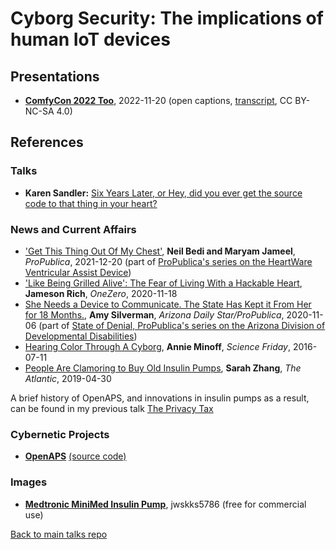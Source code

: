 # Cyborg Security: The implications of human IoT devices

## Presentations

- [**ComfyCon 2022 Too**](https://www.youtube.com/watch?v=JXh1TwGDRVM), 2022-11-20 (open captions, [transcript](transcript.md), CC BY-NC-SA 4.0)

## References

### Talks

* **Karen Sandler:** [Six Years Later, or Hey, did you ever get the source code to that thing in your heart?](https://www.youtube.com/watch?v=8wPAHu_zYDw)

### News and Current Affairs

* ['Get This Thing Out Of My Chest'](https://www.propublica.org/article/get-this-thing-out-of-my-chest), **Neil Bedi and Maryam Jameel**, *ProPublica*, 2021-12-20 (part of [ProPublica's series on the HeartWare Ventricular Assist Device](https://www.propublica.org/series/heartware))
* ['Like Being Grilled Alive': The Fear of Living With a Hackable Heart](https://onezero.medium.com/i-live-with-a-digital-security-threat-inside-my-body-ca6b9da0b316), **Jameson Rich**, *OneZero*, 2020-11-18
* [She Needs a Device to Communicate. The State Has Kept it From Her for 18 Months.](https://www.propublica.org/article/she-needs-a-device-to-communicate-the-state-has-kept-it-from-her-for-18-months), **Amy Silverman**, *Arizona Daily Star/ProPublica*, 2020-11-06 (part of [State of Denial, ProPublica's series on the Arizona Division of Developmental Disabilities](https://www.propublica.org/series/state-of-denial))
* [Hearing Color Through A Cyborg](https://www.sciencefriday.com/articles/hearing-color-through-a-cyborg/), **Annie Minoff**, *Science Friday*, 2016-07-11
* [People Are Clamoring to Buy Old Insulin Pumps](https://www.theatlantic.com/science/archive/2019/04/looping-created-insulin-pump-underground-market/588091/), **Sarah Zhang**, *The Atlantic*, 2019-04-30

A brief history of OpenAPS, and innovations in insulin pumps as a result, can be found in my previous talk [The Privacy Tax](https://github.com/lisushka/privacy-tax)

### Cybernetic Projects

* [**OpenAPS**](https://openaps.org/) [(source code)](https://github.com/openaps)

### Images

* [**Medtronic MiniMed Insulin Pump**](http://bit.ly/tthbd64), jwskks5786 (free for commercial use)

[Back to main talks repo](https://github.com/lisushka/talks)
